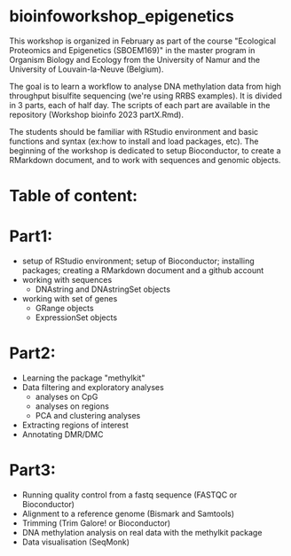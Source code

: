 # bioinfoworkshop_epigenetics

This workshop is organized in February as part of the course "Ecological Proteomics and Epigenetics (SBOEM169)" in the master program in Organism Biology and Ecology from the University of Namur and the University of Louvain-la-Neuve (Belgium).  

The goal is to learn a workflow to analyse DNA methylation data from high throughput bisulfite sequencing (we're using RRBS examples). It is divided in 3 parts, each of half day. The scripts of each part are available in the repository (Workshop bioinfo 2023 partX.Rmd). 

The students should be familiar with RStudio environment and basic functions and syntax (ex:how to install and load packages, etc). The beginning of the workshop is dedicated to setup Bioconductor, to create a RMarkdown document, and to work with sequences and genomic objects. 


# Table of content:

# Part1:

- setup of RStudio environment; setup of Bioconductor; installing packages; creating a RMarkdown document and a github account
- working with sequences
  * DNAstring and DNAstringSet objects
- working with set of genes
  * GRange objects
  * ExpressionSet objects

# Part2:

- Learning the package "methylkit"
- Data filtering and exploratory analyses
  * analyses on CpG
  * analyses on regions
  * PCA and clustering analyses
- Extracting regions of interest
- Annotating DMR/DMC

# Part3:

- Running quality control from a fastq sequence (FASTQC or Bioconductor)
- Alignment to a reference genome  (Bismark and Samtools)
- Trimming (Trim Galore! or Bioconductor)
- DNA methylation analysis on real data with the methylkit package
- Data visualisation (SeqMonk)

